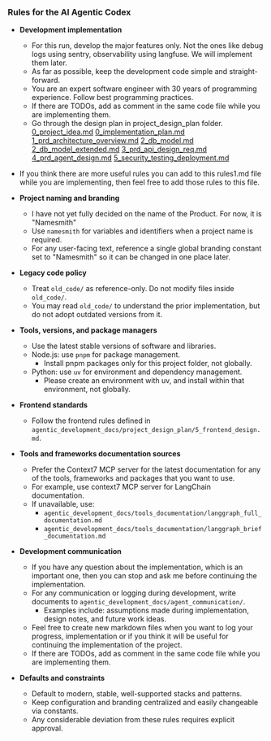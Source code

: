 ### Rules for the AI Agentic Codex

- **Development implementation**
  - For this run, develop the major features only. Not the ones like debug logs using sentry, observability using langfuse. We will implement them later.
  - As far as possible, keep the development code simple and straight-forward.
  - You are an expert software engineer with 30 years of programming experience. Follow best programming practices.
  - If there are TODOs, add as comment in the same code file while you are implementing them.
  - Go through the design plan in project_design_plan folder.
[0_project_idea.md](agentic_development_docs/project_design_plan/0_project_idea.md) [0_implementation_plan.md](agentic_development_docs/project_design_plan/0_implementation_plan.md) [1_prd_architecture_overview.md](agentic_development_docs/project_design_plan/1_prd_architecture_overview.md) [2_db_model.md](agentic_development_docs/project_design_plan/2_db_model.md) [2_db_model_extended.md](agentic_development_docs/project_design_plan/2_db_model_extended.md) [3_prd_api_design_req.md](agentic_development_docs/project_design_plan/3_prd_api_design_req.md) [4_prd_agent_design.md](agentic_development_docs/project_design_plan/4_prd_agent_design.md) [5_security_testing_deployment.md](agentic_development_docs/project_design_plan/5_security_testing_deployment.md) 
- If you think there are more useful rules you can add to this rules1.md file while you are implementing, then feel free to add those rules to this file.


- **Project naming and branding**
  - I have not yet fully decided on the name of the Product. For now, it is "Namesmith"
  - Use `namesmith` for variables and identifiers when a project name is required.
  - For any user-facing text, reference a single global branding constant set to "Namesmith" so it can be changed in one place later.

- **Legacy code policy**
  - Treat `old_code/` as reference-only. Do not modify files inside `old_code/`.
  - You may read `old_code/` to understand the prior implementation, but do not adopt outdated versions from it.

- **Tools, versions, and package managers**
  - Use the latest stable versions of software and libraries.
  - Node.js: use `pnpm` for package management.
    - Install pnpm packages only for this project folder, not globally.
  - Python: use `uv` for environment and dependency management.
    - Please create an environment with uv, and install within that environment, not globally.

- **Frontend standards**
  - Follow the frontend rules defined in `agentic_development_docs/project_design_plan/5_frontend_design.md`.

- **Tools and frameworks documentation sources**
  - Prefer the Context7 MCP server for the latest documentation for any of the tools, frameworks and packages that you want to use. 
  - For example, use context7 MCP server for LangChain documentation.
  - If unavailable, use:
    - `agentic_development_docs/tools_documentation/langgraph_full_documentation.md`
    - `agentic_development_docs/tools_documentation/langgraph_brief_documentation.md`

- **Development communication**
  - If you have any question about the implementation, which is an important one, then you can stop and ask me before continuing the implementation.
  - For any communication or logging during development, write documents to `agentic_development_docs/agent_communication/`.
    - Examples include: assumptions made during implementation, design notes, and future work ideas.
  - Feel free to create new markdown files when you want to log your progress, implementation or if you think it will be useful for continuing the implementation of the project.
  - If there are TODOs, add as comment in the same code file while you are implementing them.

- **Defaults and constraints**
  - Default to modern, stable, well-supported stacks and patterns.
  - Keep configuration and branding centralized and easily changeable via constants.
  - Any considerable deviation from these rules requires explicit approval.

